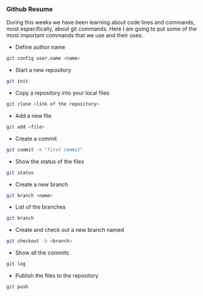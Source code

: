 ﻿### Github Resume
During this weeks we have been learning about code lines and commands, most especifically, about git commands.
Here I am going to put some of the most important commands that we use and their uses.

* Define author name
```bash
git config user.name <name>
```
* Start a new repository
``` bash
git init
```
* Copy a repository into your local files 
```bash 
git clone <link of the repository>
```
* Add a new file
```bash
git add <file>
```
* Create a commit
```bash
git commit -m "first commit"
```
* Show the status of the files
```bash
git status
```
*  Create a new branch
```bash
git branch <name>
```
* List of the branches
```bash
git branch 
```
* Create and check out a new branch named
```bash
git checkout -b <branch>
```
* Show all the commits
```bash
git log
```
* Publish the files to the repository
```bash
git push
```
